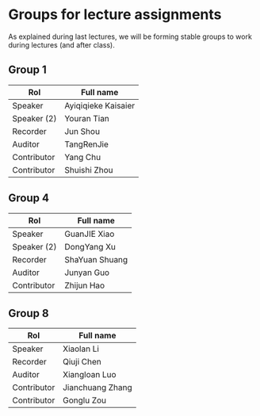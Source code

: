 # Groups for lecture assignments

As explained during last lectures, we will be forming stable groups to work during lectures (and after class).


## Group 1
|  Rol         |         Full name            |
|--------------|------------------------------|
|    Speaker      |   Ayiqiqieke	Kaisaier         |  
| Speaker (2) | Youran Tian  |
|    Recorder      | Jun Shou                     |  
|    Auditor      | TangRenJie                     |  
|    Contributor      | Yang Chu                     |  
|    Contributor      | Shuishi Zhou               |  


## Group 4
|  Rol         |         Full name            |
|--------------|------------------------------|
|    Speaker      |  GuanJIE Xiao         |  
| Speaker (2) | DongYang Xu  |
|    Recorder      | ShaYuan Shuang                 |  
|    Auditor      | Junyan Guo                    |  
|    Contributor      | Zhijun Hao                    |  

## Group 8
|  Rol         |         Full name            |
|--------------|------------------------------|
|    Speaker      |  Xiaolan Li         |  
|    Recorder      | Qiuji Chen               |  
|    Auditor      | Xiangloan Luo                 |  
|    Contributor      | Jianchuang Zhang             |  
| Contributor | Gonglu Zou |